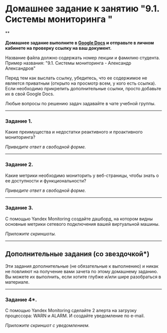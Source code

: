 

# Домашнее задание к занятию "9.1. Системы мониторинга "

**

**Домашнее задание выполните в [Google Docs](https://docs.google.com/) и отправьте в личном кабинете на проверку ссылку на ваш документ.** 

Название файла должно содержать номер лекции и фамилию студента. Пример названия: "9.1. Системы мониторинга - Александр Александров"

Перед тем как выслать ссылку, убедитесь, что ее содержимое не является приватным (открыто на просмотр всем, у кого есть ссылка). Если необходимо прикрепить дополнительные ссылки, просто добавьте их в свой Google Docs.

Любые вопросы по решению задач задавайте в чате учебной группы.

 ---
 
### Задание 1. 

Какие преимущества и недостатки реактивного и проактивного мониторинга?

*Приведите ответ в свободной форме.*

---

### Задание 2.

Какие метрики необходимо мониторить у веб-страницы, чтобы знать о ее доступности и функциональности?

*Приведите ответ в свободной форме.*

---

### Задание 3.

С помощью Yandex Monitoring создайте дашборд, на котором видны основные метрики сетевого подключения вашей виртуальной машины.

*Приложите скриншоты.*

---

## Дополнительные задания (со звездочкой*)
Эти задания дополнительные (не обязательные к выполнению) и никак не повлияют на получение вами зачета по этому домашнему заданию. Вы можете их выполнить, если хотите глубже и/или шире разобраться в материале.

---

### Задание 4*.

С помощью Yandex Monitoring сделайте 2 алерта на загрузку процессора: WARN и ALARM. И создайте уведомление по e-mail.

*Приложите скриншот с уведомлением.*

